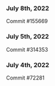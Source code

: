 ### July 8th, 2022

Commit #155669

### July 5th, 2022

Commit #314353


### July 4th, 2022

Commit #72281

